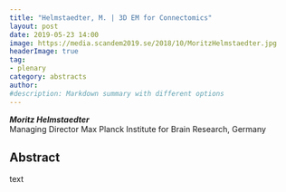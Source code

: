 ```yaml
---
title: "Helmstaedter, M. | 3D EM for Connectomics"
layout: post
date: 2019-05-23 14:00
image: https://media.scandem2019.se/2018/10/MoritzHelmstaedter.jpg
headerImage: true
tag:
- plenary
category: abstracts
author:
#description: Markdown summary with different options
---
```


_**Moritz Helmstaedter**_<br/>
Managing Director Max Planck Institute for Brain Research, Germany<br/>

## Abstract

text<br/>

